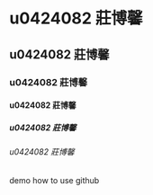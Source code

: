 # u0424082 莊博馨
## u0424082 莊博馨
### u0424082 莊博馨
#### u0424082 莊博馨
##### u0424082 莊博馨
###### u0424082 莊博馨

demo how to use github
